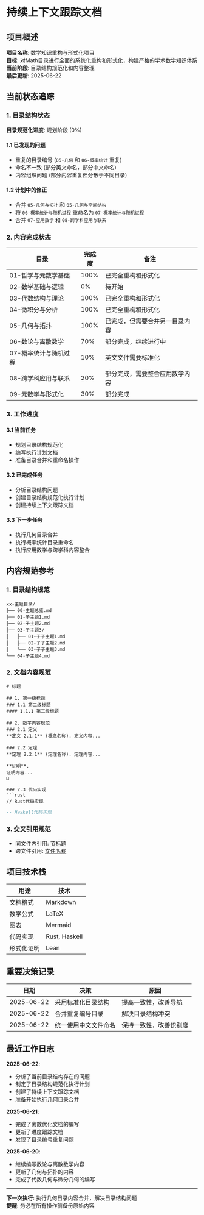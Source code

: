 # 持续上下文跟踪文档

## 项目概述

**项目名称**: 数学知识重构与形式化项目  
**目标**: 对Math目录进行全面的系统化重构和形式化，构建严格的学术数学知识体系  
**当前阶段**: 目录结构规范化和内容整理  
**最后更新**: 2025-06-22  

## 当前状态追踪

### 1. 目录结构状态

**目录规范化进度**: 规划阶段 (0%)

#### 1.1 已发现的问题

- 重复的目录编号 (`05-几何` 和 `06-概率统计` 重复)
- 命名不一致 (部分英文命名，部分中文命名)
- 内容组织问题 (部分内容重复但分散于不同目录)

#### 1.2 计划中的修正

- 合并 `05-几何与拓扑` 和 `05-几何与空间结构`
- 将 `06-概率统计与随机过程` 重命名为 `07-概率统计与随机过程`
- 合并 `07-应用数学` 和 `08-跨学科应用与联系`

### 2. 内容完成状态

| 目录 | 完成度 | 备注 |
|------|--------|------|
| 01-哲学与元数学基础 | 100% | 已完全重构和形式化 |
| 02-数学基础与逻辑 | 0% | 待开始 |
| 03-代数结构与理论 | 100% | 已完全重构和形式化 |
| 04-微积分与分析 | 100% | 已完全重构和形式化 |
| 05-几何与拓扑 | 100% | 已完成，但需要合并另一目录内容 |
| 06-数论与离散数学 | 70% | 部分完成，继续进行中 |
| 07-概率统计与随机过程 | 10% | 英文文件需要标准化 |
| 08-跨学科应用与联系 | 20% | 部分完成，需要整合应用数学内容 |
| 09-元数学与形式化 | 30% | 部分完成 |

### 3. 工作进度

#### 3.1 当前任务

- 规划目录结构规范化
- 编写执行计划文档
- 准备目录合并和重命名操作

#### 3.2 已完成任务

- 分析目录结构问题
- 创建目录结构规范化执行计划
- 创建持续上下文跟踪文档

#### 3.3 下一步任务

- 执行几何目录合并
- 执行概率统计目录重命名
- 执行应用数学与跨学科内容整合

## 内容规范参考

### 1. 目录结构规范

```text
xx-主题目录/
├── 00-主题总览.md
├── 01-子主题1.md
├── 02-子主题2.md
├── 03-子主题3/
│   ├── 01-子子主题1.md
│   ├── 02-子子主题2.md
│   └── 03-子子主题3.md
└── 04-子主题4.md
```

### 2. 文档内容规范

```text
# 标题

## 1. 第一级标题
### 1.1 第二级标题
#### 1.1.1 第三级标题

## 2. 数学内容规范
### 2.1 定义
**定义 2.1.1** (概念名称). 定义内容...

### 2.2 定理
**定理 2.2.1** (定理名称). 定理内容...

**证明**. 
证明内容...
□

### 2.3 代码实现
```rust
// Rust代码实现
```

```haskell
-- Haskell代码实现
```

### 3. 交叉引用规范

- 同文件内引用: [节标题](./文件名称.md#节编号-节标题)
- 跨文件引用: [文件名称](相对路径/文件名称.md#节编号-节标题)

## 项目技术栈

| 用途 | 技术 |
|------|------|
| 文档格式 | Markdown |
| 数学公式 | LaTeX |
| 图表 | Mermaid |
| 代码实现 | Rust, Haskell |
| 形式化证明 | Lean |

## 重要决策记录

| 日期 | 决策 | 原因 |
|------|------|------|
| 2025-06-22 | 采用标准化目录结构 | 提高一致性，改善导航 |
| 2025-06-22 | 合并重复编号目录 | 解决目录结构冲突 |
| 2025-06-22 | 统一使用中文文件命名 | 保持一致性，改善识别度 |

## 最近工作日志

**2025-06-22**:

- 分析了当前目录结构存在的问题
- 制定了目录结构规范化执行计划
- 创建了持续上下文跟踪文档
- 准备开始执行几何目录合并

**2025-06-21**:

- 完成了离散优化文档的编写
- 更新了进度跟踪文档
- 发现了目录编号重复问题

**2025-06-20**:

- 继续编写数论与离散数学内容
- 更新了几何与拓扑的内容
- 完成了代数几何与微分几何的编写

---

**下一次执行**: 执行几何目录内容合并，解决目录结构问题  
**提醒**: 务必在所有操作前备份原始内容
